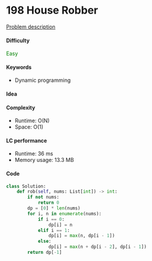 198 House Robber
=======================
[Problem description](https://leetcode.com/problems/house-robber/)

#### Difficulty
<span style="color:green">Easy</span>

#### Keywords
- Dynamic programming

#### Idea


#### Complexity
- Runtime: O(N)
- Space: O(1)

#### LC performance
- Runtime: 36 ms
- Memory usage: 13.3 MB

#### Code
```python
class Solution:
    def rob(self, nums: List[int]) -> int:
        if not nums:
            return 0
        dp = [0] * len(nums)
        for i, n in enumerate(nums):
            if i == 0:
                dp[i] = n
            elif i == 1:
                dp[i] = max(n, dp[i - 1])
            else:
                dp[i] = max(n + dp[i - 2], dp[i - 1])
        return dp[-1]
```